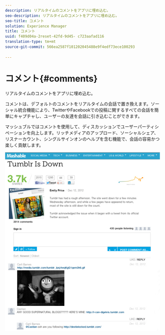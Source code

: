 ```yaml
---
description: リアルタイムのコメントをアプリに埋め込む。
seo-description: リアルタイムのコメントをアプリに埋め込む。
seo-title: コメント
solution: Experience Manager
title: コメント
uuid: f409d04a-2reset-42fd-9d45- c723aafad116
translation-type: tm+mt
source-git-commit: 566ea2587f101202045488e9f4edf73ece100293

---
```



# コメント{#comments}

リアルタイムのコメントをアプリに埋め込む。

コメントは、デフォルトのコメントをリアルタイムの会話で置き換えます。ソーシャル統合機能により、TwitterやFacebookでの投稿に関するすべての会話を簡単にキャプチャし、ユーザーの友達を会話に引き込むことができます。

マッシュブルではコメントを使用して、ディスカッションでユーザーパーティシペーションを向上します。リッチメディアのアップロード、ソーシャルシェア、リスナーカウント、シングルサインオンのヘルプを含む機能で、会話の容易かつ楽しく貢献します。

![](assets/CommentsMashable.png)

<!-- 

c_comments_app.dita

 -->

